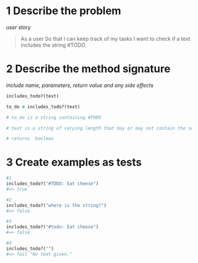 # 1 Describe the problem 

_user story_

> As a user
> So that I can keep track of my tasks
> I want to check if a text includes the string #TODO.

# 2 Describe the method signature
_include name, parameters, return value and any side effects_
```ruby
includes_todo?(text)

to_do = includes_todo?(text)

# to_do is a string containing #TODO

# text is a string of varying length that may or may not contain the search phrase

# returns  boolean 
```

# 3 Create examples as tests

```ruby 
#1 
includes_todo?("#TODO: Eat cheese")
#=> true

#2
includes_todo?("where is the string?")
#=> false

#3 
includes_todo?("#todo: Eat cheese")
#=> false

#4
includes_todo?("")
#=> fail "No text given."




```